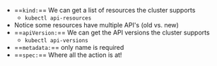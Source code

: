 - ==`kind:`== We can get a list of resources the cluster supports
	- `kubectl api-resources`
- Notice some resources have multiple API's (old vs. new)
- ==`apiVersion:`== We can get the API versions the cluster supports
	- `kubectl api-versions`
- ==`metadata:`== only name is required
- ==`spec:`== Where all the action is at!
